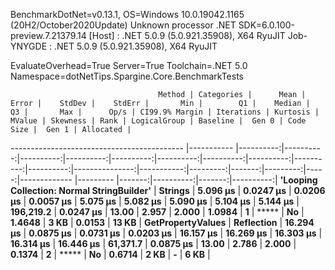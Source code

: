 
BenchmarkDotNet=v0.13.1, OS=Windows 10.0.19042.1165 (20H2/October2020Update)
Unknown processor
.NET SDK=6.0.100-preview.7.21379.14
  [Host]     : .NET 5.0.9 (5.0.921.35908), X64 RyuJIT
  Job-YNYGDE : .NET 5.0.9 (5.0.921.35908), X64 RyuJIT

EvaluateOverhead=True  Server=True  Toolchain=.NET 5.0  
Namespace=dotNetTips.Spargine.Core.BenchmarkTests  

                                     Method | Categories |      Mean |     Error |    StdDev |    StdErr |       Min |        Q1 |    Median |        Q3 |       Max |      Op/s | CI99.9% Margin | Iterations | Kurtosis | MValue | Skewness | Rank | LogicalGroup | Baseline |  Gen 0 | Code Size |  Gen 1 | Allocated |
------------------------------------------- |----------- |----------:|----------:|----------:|----------:|----------:|----------:|----------:|----------:|----------:|----------:|---------------:|-----------:|---------:|-------:|---------:|-----:|------------- |--------- |-------:|----------:|-------:|----------:|
 **'Looping Collection: Normal StringBuilder'** |    **Strings** |  **5.096 μs** | **0.0247 μs** | **0.0206 μs** | **0.0057 μs** |  **5.075 μs** |  **5.082 μs** |  **5.090 μs** |  **5.104 μs** |  **5.144 μs** | **196,219.2** |      **0.0247 μs** |      **13.00** |    **2.957** |  **2.000** |   **1.0984** |    **1** |            ***** |       **No** | **1.4648** |      **3 KB** | **0.0153** |     **13 KB** |
                          **GetPropertyValues** | **Reflection** | **16.294 μs** | **0.0875 μs** | **0.0731 μs** | **0.0203 μs** | **16.157 μs** | **16.269 μs** | **16.303 μs** | **16.314 μs** | **16.446 μs** |  **61,371.7** |      **0.0875 μs** |      **13.00** |    **2.786** |  **2.000** |   **0.1374** |    **2** |            ***** |       **No** | **0.6714** |      **2 KB** |      **-** |      **6 KB** |
